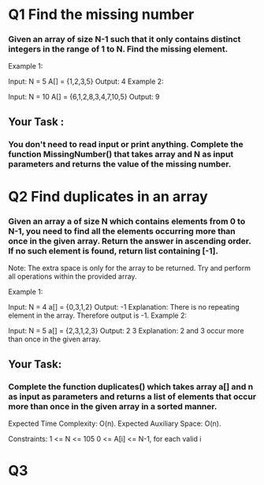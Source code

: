 # Q1 Find the missing number

### Given an array of size N-1 such that it only contains distinct integers in the range of 1 to N. Find the missing element.

Example 1:

Input:
N = 5
A[] = {1,2,3,5}
Output: 4
Example 2:

Input:
N = 10
A[] = {6,1,2,8,3,4,7,10,5}
Output: 9

## Your Task :
### You don't need to read input or print anything. Complete the function MissingNumber() that takes array and N as input  parameters and returns the value of the missing number.

#

# Q2 Find duplicates in an array

### Given an array a of size N which contains elements from 0 to N-1, you need to find all the elements occurring more than once in the given array. Return the answer in ascending order. If no such element is found, return list containing [-1]. 

Note: The extra space is only for the array to be returned. Try and perform all operations within the provided array. 

Example 1:

Input:
N = 4
a[] = {0,3,1,2}
Output: 
-1
Explanation: 
There is no repeating element in the array. Therefore output is -1.
Example 2:

Input:
N = 5
a[] = {2,3,1,2,3}
Output: 
2 3 
Explanation: 
2 and 3 occur more than once in the given array.

## Your Task:
### Complete the function duplicates() which takes array a[] and n as input as parameters and returns a list of elements that occur more than once in the given array in a sorted manner. 

Expected Time Complexity: O(n).
Expected Auxiliary Space: O(n).

Constraints:
1 <= N <= 105
0 <= A[i] <= N-1, for each valid i
#

# Q3 
